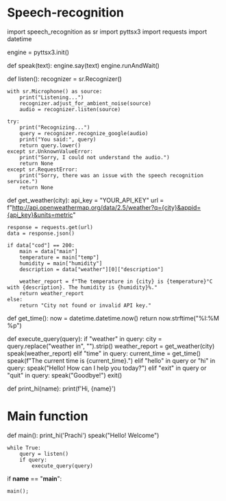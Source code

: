 # Speech-recognition
import speech_recognition as sr
import pyttsx3
import requests
import datetime


engine = pyttsx3.init()



def speak(text):
    engine.say(text)
    engine.runAndWait()



def listen():
    recognizer = sr.Recognizer()


    with sr.Microphone() as source:
        print("Listening...")
        recognizer.adjust_for_ambient_noise(source)
        audio = recognizer.listen(source)

    try:
        print("Recognizing...")
        query = recognizer.recognize_google(audio)
        print("You said:", query)
        return query.lower()
    except sr.UnknownValueError:
        print("Sorry, I could not understand the audio.")
        return None
    except sr.RequestError:
        print("Sorry, there was an issue with the speech recognition service.")
        return None



def get_weather(city):
    api_key = "YOUR_API_KEY"
    url = f"http://api.openweathermap.org/data/2.5/weather?q={city}&appid={api_key}&units=metric"

    response = requests.get(url)
    data = response.json()

    if data["cod"] == 200:
        main = data["main"]
        temperature = main["temp"]
        humidity = main["humidity"]
        description = data["weather"][0]["description"]

        weather_report = f"The temperature in {city} is {temperature}°C with {description}. The humidity is {humidity}%."
        return weather_report
    else:
        return "City not found or invalid API key."



def get_time():
    now = datetime.datetime.now()
    return now.strftime("%I:%M %p")



def execute_query(query):
    if "weather" in query:
        city = query.replace("weather in", "").strip()
        weather_report = get_weather(city)
        speak(weather_report)
    elif "time" in query:
        current_time = get_time()
        speak(f"The current time is {current_time}.")
    elif "hello" in query or "hi" in query:
        speak("Hello! How can I help you today?")
    elif "exit" in query or "quit" in query:
        speak("Goodbye!")
        exit()



def print_hi(name):
    print(f'Hi, {name}')


# Main function
def main():
    print_hi('Prachi')
    speak("Hello! Welcome")

    while True:
        query = listen()
        if query:
            execute_query(query)


if __name__ == "__main__":

    main();
